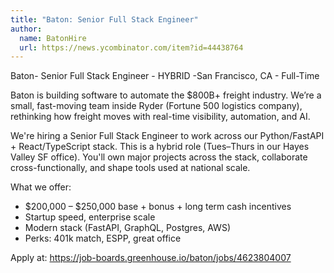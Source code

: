 ```yaml
---
title: "Baton: Senior Full Stack Engineer"
author:
  name: BatonHire
  url: https://news.ycombinator.com/item?id=44438764
---
```

Baton- Senior Full Stack Engineer - HYBRID -San Francisco, CA - Full-Time

Baton is building software to automate the $800B+ freight industry. We’re a small, fast-moving team inside Ryder (Fortune 500 logistics company), rethinking how freight moves with real-time visibility, automation, and AI.

We&#x27;re hiring a Senior Full Stack Engineer to work across our Python&#x2F;FastAPI + React&#x2F;TypeScript stack. This is a hybrid role (Tues–Thurs in our Hayes Valley SF office). You&#x27;ll own major projects across the stack, collaborate cross-functionally, and shape tools used at national scale.

What we offer:

- $200,000 – $250,000 base + bonus + long term cash incentives
- Startup speed, enterprise scale
- Modern stack (FastAPI, GraphQL, Postgres, AWS)
- Perks: 401k match, ESPP, great office

Apply at: <a href="https:&#x2F;&#x2F;job-boards.greenhouse.io&#x2F;baton&#x2F;jobs&#x2F;4623804007" rel="nofollow">https:&#x2F;&#x2F;job-boards.greenhouse.io&#x2F;baton&#x2F;jobs&#x2F;4623804007</a>
<JobApplication />

